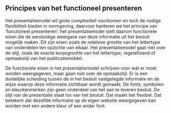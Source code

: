 Principes van het functioneel presenteren
-----------------------------------------

Het presentatiemodel wil grote complexiteit voorkomen en toch de nodige
flexibiliteit bieden in vormgeving, daarvoor hanteren we het principe van
‘functioneel presenteren’: het presentatiemodel stelt daarom functionele eisen
die de eenduidige weergave van deze informatie uit het besluit mogelijk maken.
Dit zijn eisen zoals de relatieve grootte van het lettertype van onderdelen ten
opzichte van elkaar. Het presentatiemodel gaat níet over de stijl, zoals de
exacte korpsgrootte van het lettertype, regelafstand of opmaakstijl van het
publicatiemiddel.

De functionele eisen in het presentatiemodel schrijven voor wát er moet worden
weergegeven, maar gaan niet over de opmaakstijl. Er is een duidelijke scheiding
tussen de in het besluit vastgelegde informatie en de wijze waarop deze
informatie zichtbaar wordt gemaakt. De fonts, symbolen en kleurkenmerken zijn
geen onderdeel van het aan te leveren besluit. De stijl van de presentatie staat
los van het besluit. Dat maakt het flexibel. Dat betekent dat dezelfde
informatie op de eigen website weergegeven kan worden met een andere kleur of
een ander font.

